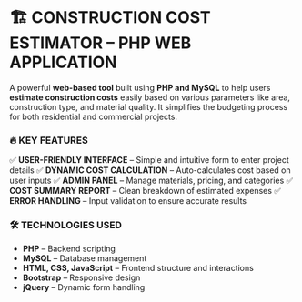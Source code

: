 
# 🏗️ CONSTRUCTION COST ESTIMATOR – PHP WEB APPLICATION

A powerful **web-based tool** built using **PHP and MySQL** to help users **estimate construction costs** easily based on various parameters like area, construction type, and material quality. It simplifies the budgeting process for both residential and commercial projects.



### 🔥 KEY FEATURES

✅ **USER-FRIENDLY INTERFACE** – Simple and intuitive form to enter project details
✅ **DYNAMIC COST CALCULATION** – Auto-calculates cost based on user inputs
✅ **ADMIN PANEL** – Manage materials, pricing, and categories
✅ **COST SUMMARY REPORT** – Clean breakdown of estimated expenses
✅ **ERROR HANDLING** – Input validation to ensure accurate results



### 🛠️ TECHNOLOGIES USED

* **PHP** – Backend scripting
* **MySQL** – Database management
* **HTML, CSS, JavaScript** – Frontend structure and interactions
* **Bootstrap** – Responsive design
* **jQuery** – Dynamic form handling


